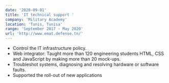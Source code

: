 ```yaml
---
date: '2020-09-01'
title: 'IT technical support '
company: 'Military Academy'
location: 'Tunis, Tunisa'
range: 'September 2017 - May 2020'
url: 'http://www.emat.defense.tn/'
---
```


- Control the IT infrastructure policy.
- Web integrator: Taught more than 120 engineering students HTML,
  CSS and JavaScript by making more than 20 mock-ups.
- Troubleshot systems, diagnosing and resolving hardware or software
  faults.
- Supported the roll-out of new applications
